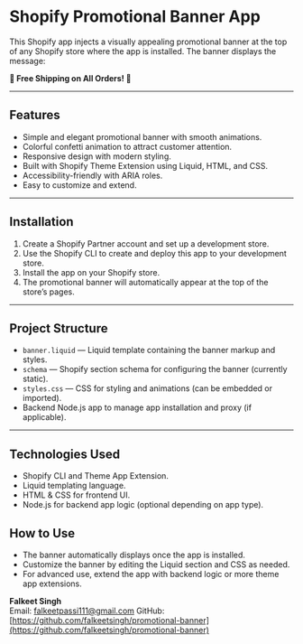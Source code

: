 # Shopify Promotional Banner App

This Shopify app injects a visually appealing promotional banner at the top of any Shopify store where the app is installed. The banner displays the message:

**🎉 Free Shipping on All Orders! 🎉**

---

## Features

- Simple and elegant promotional banner with smooth animations.
- Colorful confetti animation to attract customer attention.
- Responsive design with modern styling.
- Built with Shopify Theme Extension using Liquid, HTML, and CSS.
- Accessibility-friendly with ARIA roles.
- Easy to customize and extend.

---

## Installation

1. Create a Shopify Partner account and set up a development store.
2. Use the Shopify CLI to create and deploy this app to your development store.
3. Install the app on your Shopify store.
4. The promotional banner will automatically appear at the top of the store’s pages.

---

## Project Structure

- `banner.liquid` — Liquid template containing the banner markup and styles.
- `schema` — Shopify section schema for configuring the banner (currently static).
- `styles.css` — CSS for styling and animations (can be embedded or imported).
- Backend Node.js app to manage app installation and proxy (if applicable).

---

## Technologies Used

- Shopify CLI and Theme App Extension.
- Liquid templating language.
- HTML & CSS for frontend UI.
- Node.js for backend app logic (optional depending on app type).


## How to Use

- The banner automatically displays once the app is installed.
- Customize the banner by editing the Liquid section and CSS as needed.
- For advanced use, extend the app with backend logic or more theme app extensions.


**Falkeet Singh**  
Email: falkeetpassi111@gmail.com 
GitHub: [https://github.com/falkeetsingh/promotional-banner](https://github.com/falkeetsingh/promotional-banner)

